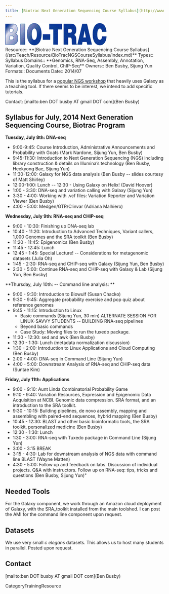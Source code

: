 ```yaml
---
title: [Biotrac Next Generation Sequencing Course Syllabus](http://www.biotrac.com/pages/Tracs/Trac45.html)
---
```

<div class='center'>
<a href='http://www.biotrac.com/'><img src="/src/Teach/Resource/BioTracNGSCourseSyllabus/BioTracLogo.gif" alt="Bio-Trac"  /></a>
</div>





<div class='deploymentbox'>
 Resource:: **[Biotrac Next Generation Sequencing Course Syllabus](/src/Teach/Resource/BioTracNGSCourseSyllabus/index.md)**
 Types:: Syllabus
 Domains:: **Genomics, RNA-Seq, Assembly, Annotation, Variation, Quality Control, ChIP-Seq** 
 Owners:: Ben Busby, Sijung Yun
 Formats:: Documents  
 Date:: 2014/07
</div>

This is the syllabus for a [popular NGS workshop](http://www.biotrac.com/pages/Tracs/Trac45.html) that heavily uses Galaxy as a teaching tool.  If there seems to be interest, we intend to add specific tutorials.  

Contact: [mailto:ben DOT busby AT gmail DOT com](Ben Busby)

## Syllabus for July, 2014 Next Generation Sequencing Course, Biotrac Program

**Tuesday,  July 8th: DNA-seq**

* 9:00-9:45: Course Introduction, Administrative Announcements and Probability with Goats (Mark Nardone, Sijung Yun, Ben Busby)
* 9:45-11:30: Introduction to Next Generation Sequencing (NGS) including library construction & details on Illumina’s technology (Ben Busby, Heekyong Bae, Sijung Yun)
* 11:30-12:00: Galaxy for NGS data analysis (Ben Busby -- slides courtesy of Matt Shirley)
* 12:00-1:00: Lunch -- 12:30 - Using Galaxy on Helix! (David Hoover) 
* 1:00 - 3:30: DNA-seq and variation calling with Galaxy (Sijung Yun)
* 3:30 - 4:00: Working with .vcf files: Variation Reporter and Variation Viewer (Ben Busby)
* 4:00 - 5:00: Medgen/GTR/Clinvar (Adriana Malhiero)

**Wednesday, July 9th: RNA-seq and CHIP-seq**
* 9:00 - 10:30: Finishing up DNA-seq lab
* 10:40 - 11:20:  Introduction to Advanced Techniques, Variant callers, 1,000 Genomes and the SRA toolkit (Ben Busby)
* 11:20 - 11:45: Epigenomics (Ben Busby) 
* 11:45 - 12:45: Lunch 
* 12:45 - 1:45: Special Lecture! -- Considerations for metagenomic datasets (Julia Oh)
* 1:45 - 2:30: RNA-seq and CHIP-seq with Galaxy (Sijung Yun, Ben Busby) 
* 2:30 - 5:00: Continue RNA-seq and CHIP-seq with Galaxy & Lab (Sijung Yun, Ben Busby)

**Thursday, July 10th: -- Command line analysis:  **
* 9:00 - 9:30: Introduction to Biowulf (Susan Chacko)
* 9:30 - 9:45: Aggregate probability exercise and pop quiz about reference genomes
* 9:45 - 11:15: Introduction to Linux
  * Basic commands (Sijung Yun, 30 min)
    ALTERNATE SESSION FOR LINUX-SAVVY STUDENTS -- BUILDING RNA-seq pipelines
  * Beyond basic commands
  * Case Study: Moving files to run the tuxedo package.  
* 11:30 - 12:30: sed and awk (Ben Busby)
* 12:30 - 1:30: Lunch (metadata normalization discussion)
* 1:30 - 2:00: Introduction to Linux Applications and Cloud Computing (Ben Busby)
* 2:00 - 4:00: DNA-seq in Command Line (Sijung Yun)
* 4:00 - 5:00: Downstream Analysis of RNA-seq and CHIP-seq data (Suntae Kim)

**Friday, July 11th: Applications**
* 9:00 - 9:10: Aunt Linda Combinatorial Probability Game
* 9:10 - 9:40: Variation Resources, Expression and Epigenomic Data Acquisition at NCBI.  Genomic data compression.  SRA format, and an introduction to the SRA toolkit.  
* 9:30 - 10:15: Building pipelines, de novo assembly, mapping and assembling with paired-end sequences, hybrid mapping (Ben Busby)
* 10:45 - 12:30: BLAST and other basic bioinformatic tools, the SRA toolkit, personalized medicine (Ben Busby)  
* 12:30 - 1:30: Lunch 
* 1:30 - 3:00: RNA-seq with Tuxedo package in Command Line (Sijung Yun)
* 3:00 - 3:15 BREAK
* 3:15 - 4:30: Lab for downstream analysis of NGS data with command line BLAST (Wayne Matten)
* 4:30 - 5:00: Follow up and feedback on labs.  Discussion of individual projects.  Q&A with instructors.  Follow up on RNA-seq: tips, tricks and questions (Ben Busby, Sijung Yun)"

## Needed Tools

For the Galaxy component, we work through an Amazon cloud deployment of Galaxy, with the SRA_toolkit installed from the main toolshed.  I can post the AMI for the command line component upon request.

## Datasets

We use very small *c elegans* datasets.  This allows us to host many students in parallel.  Posted upon request.  

## Contact

[mailto:ben DOT busby AT gmail DOT com](Ben Busby)

CategoryTrainingResource
